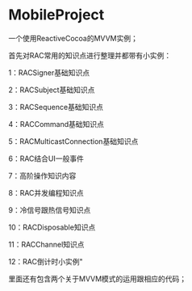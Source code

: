 # MobileProject

一个使用ReactiveCocoa的MVVM实例；

首先对RAC常用的知识点进行整理并都带有小实例：

1：RACSigner基础知识点

2：RACSubject基础知识点

3：RACSequence基础知识点

4：RACCommand基础知识点

5：RACMulticastConnection基础知识点

6：RAC结合UI一般事件

7：高阶操作知识内容

8：RAC并发编程知识点

9：冷信号跟热信号知识点

10：RACDisposable知识点

11：RACChannel知识点

12：RAC倒计时小实例"

里面还有包含两个关于MVVM模式的运用跟相应的代码；


